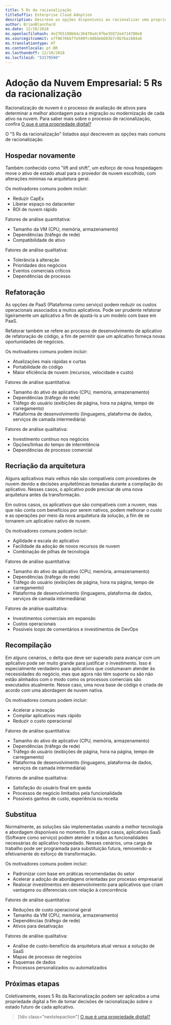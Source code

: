 ```yaml
---
title: 5 Rs da racionalização
titleSuffix: Enterprise Cloud Adoption
description: Descreve as opções disponíveis ao racionalizar uma propriedade digital
author: BrianBlanchard
ms.date: 12/10/2018
ms.openlocfilehash: 4e2765198b64c36470adc9fbe35872e4714780e8
ms.sourcegitcommit: e7f8676bbffe500fc4d6deb603b7c0b7ba1884a6
ms.translationtype: HT
ms.contentlocale: pt-BR
ms.lasthandoff: 12/10/2018
ms.locfileid: "53179590"
---
```

# <a name="enterprise-cloud-adoption-the-5-rs-of-rationalization"></a>Adoção da Nuvem Empresarial: 5 Rs da racionalização

Racionalização de nuvem é o processo de avaliação de ativos para determinar a melhor abordagem para a migração ou modernização de cada ativo na nuvem. Para saber mais sobre o processo de racionalização, confira [O que é uma propriedade digital?](overview.md)

O "5 Rs da racionalização" listados aqui descrevem as opções mais comuns de racionalização.

## <a name="rehost"></a>Hospedar novamente

Também conhecido como "lift and shift", um esforço de nova hospedagem move o ativo de estado atual para o provedor de nuvem escolhido, com alterações mínimas na arquitetura geral.

Os motivadores comuns podem incluir:

* Reduzir CapEx
* Liberar espaço no datacenter
* ROI de nuvem rápido

Fatores de análise quantitativa:

* Tamanho da VM (CPU, memória, armazenamento)
* Dependências (tráfego de rede)
* Compatibilidade de ativo

Fatores de análise qualitativa:

* Tolerância à alteração
* Prioridades dos negócios
* Eventos comerciais críticos
* Dependências de processo

## <a name="refactor"></a>Refatoração

As opções de PaaS (Plataforma como serviço) podem reduzir os custos operacionais associados a muitos aplicativos. Pode ser prudente refatorar ligeiramente um aplicativo a fim de ajustá-lo a um modelo com base em PaaS.

Refatorar também se refere ao processo de desenvolvimento de aplicativo de refatoração de código, a fim de permitir que um aplicativo forneça novas oportunidades de negócios.

Os motivadores comuns podem incluir:

* Atualizações mais rápidas e curtas
* Portabilidade do código
* Maior eficiência de nuvem (recursos, velocidade e custo)

Fatores de análise quantitativa:

* Tamanho do ativo de aplicativo (CPU, memória, armazenamento)
* Dependências (tráfego de rede)
* Tráfego do usuário (exibições de página, hora na página, tempo de carregamento)
* Plataforma de desenvolvimento (linguagens, plataforma de dados, serviços de camada intermediária)

Fatores de análise qualitativa:

* Investimento contínuo nos negócios
* Opções/linhas do tempo de intermitência
* Dependências de processo comercial

## <a name="rearchitect"></a>Recriação da arquitetura

Alguns aplicativos mais velhos não são compatíveis com provedores de nuvem devido a decisões arquitetônicas tomadas durante a compilação do aplicativo. Nesses casos, o aplicativo pode precisar de uma nova arquitetura antes da transformação.

Em outros casos, os aplicativos que são compatíveis com a nuvem, mas que não conta com benefícios por serem nativos, podem melhorar o custo e as operações por meio da nova arquitetura da solução, a fim de se tornarem um aplicativo nativo de nuvem.

Os motivadores comuns podem incluir:

* Agilidade e escala do aplicativo
* Facilidade da adoção de novos recursos de nuvem
* Combinação de pilhas de tecnologia

Fatores de análise quantitativa:

* Tamanho do ativo de aplicativo (CPU, memória, armazenamento)
* Dependências (tráfego de rede)
* Tráfego do usuário (exibições de página, hora na página, tempo de carregamento)
* Plataforma de desenvolvimento (linguagens, plataforma de dados, serviços de camada intermediária)

Fatores de análise qualitativa:

* Investimentos comerciais em expansão
* Custos operacionais
* Possíveis loops de comentários e investimentos de DevOps

## <a name="rebuild"></a>Recompilação

Em alguns cenários, o delta que deve ser superado para avançar com um aplicativo pode ser muito grande para justificar o investimento. Isso é especialmente verdadeiro para aplicativos que costumavam atender às necessidades do negócio, mas que agora não têm suporte ou são não estão alinhados com o modo como os processos comerciais são executados atualmente. Nesse caso, uma nova base de código é criada de acordo com uma abordagem de nuvem nativa.

Os motivadores comuns podem incluir:

* Acelerar a inovação
* Compilar aplicativos mais rápido
* Reduzir o custo operacional

Fatores de análise quantitativa:

* Tamanho do ativo de aplicativo (CPU, memória, armazenamento)
* Dependências (tráfego de rede)
* Tráfego do usuário (exibições de página, hora na página, tempo de carregamento)
* Plataforma de desenvolvimento (linguagens, plataforma de dados, serviços de camada intermediária)

Fatores de análise qualitativa:

* Satisfação do usuário final em queda
* Processos de negócio limitados pela funcionalidade
* Possíveis ganhos de custo, experiência ou receita

## <a name="replace"></a>Substitua

Normalmente, as soluções são implementadas usando a melhor tecnologia e abordagem disponíveis no momento. Em alguns casos, aplicativos SaaS (Software como serviço) podem atender a todas as funcionalidades necessárias do aplicativo hospedado. Nesses cenários, uma carga de trabalho pode ser programada para substituição futura, removendo-a efetivamente do esforço de transformação.

Os motivadores comuns podem incluir:

* Padronizar com base em práticas recomendadas do setor
* Acelerar a adoção de abordagens orientadas por processo empresarial
* Realocar investimentos em desenvolvimento para aplicativos que criam vantagens ou diferenciais com relação à concorrência

Fatores de análise quantitativa:

* Reduções de custo operacional geral
* Tamanho da VM (CPU, memória, armazenamento)
* Dependências (tráfego de rede)
* Ativos para desativação

Fatores de análise qualitativa:

* Análise de custo-benefício da arquitetura atual versus a solução de SaaS
* Mapas de processo de negócios
* Esquemas de dados
* Processos personalizados ou automatizados

## <a name="next-steps"></a>Próximas etapas

Coletivamente, esses 5 Rs da Racionalização podem ser aplicados a uma propriedade digital a fim de tomar decisões de racionalização sobre o estado futuro de cada aplicativo.

> [!div class="nextstepaction"]
> [O que é uma propriedade digital?](overview.md)